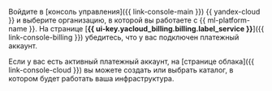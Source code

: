 Войдите в [консоль управления]({{ link-console-main }}) {{ yandex-cloud }} и выберите организацию, в которой вы работаете с {{ ml-platform-name }}. На странице [**{{ ui-key.yacloud_billing.billing.label_service }}**]({{ link-console-billing }}) убедитесь, что у вас подключен платежный аккаунт.

Если у вас есть активный платежный аккаунт, на [странице облака]({{ link-console-cloud }}) вы можете создать или выбрать каталог, в котором будет работать ваша инфраструктура.

